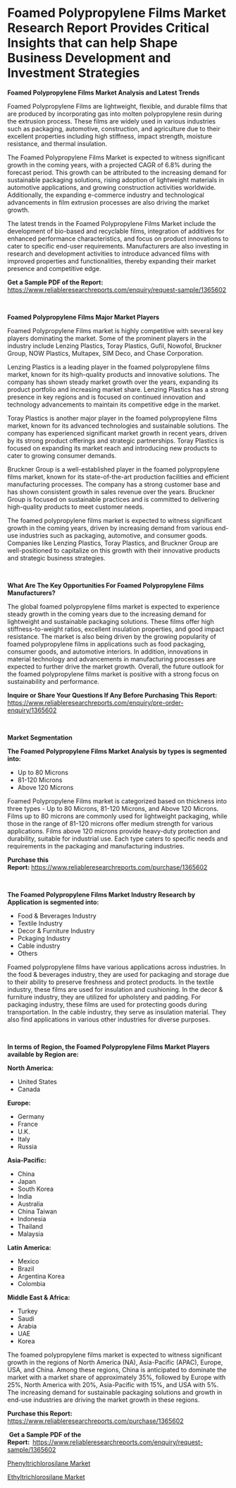 <p><h1>Foamed Polypropylene Films Market Research Report Provides Critical Insights that can help Shape Business Development and Investment Strategies</h1></p><p><strong>Foamed Polypropylene Films Market Analysis and Latest Trends</strong></p>
<p><p>Foamed Polypropylene Films are lightweight, flexible, and durable films that are produced by incorporating gas into molten polypropylene resin during the extrusion process. These films are widely used in various industries such as packaging, automotive, construction, and agriculture due to their excellent properties including high stiffness, impact strength, moisture resistance, and thermal insulation.</p><p>The Foamed Polypropylene Films Market is expected to witness significant growth in the coming years, with a projected CAGR of 6.8% during the forecast period. This growth can be attributed to the increasing demand for sustainable packaging solutions, rising adoption of lightweight materials in automotive applications, and growing construction activities worldwide. Additionally, the expanding e-commerce industry and technological advancements in film extrusion processes are also driving the market growth.</p><p>The latest trends in the Foamed Polypropylene Films Market include the development of bio-based and recyclable films, integration of additives for enhanced performance characteristics, and focus on product innovations to cater to specific end-user requirements. Manufacturers are also investing in research and development activities to introduce advanced films with improved properties and functionalities, thereby expanding their market presence and competitive edge.</p></p>
<p><strong>Get a Sample PDF of the Report:&nbsp;</strong> <a href="https://www.reliableresearchreports.com/enquiry/request-sample/1365602">https://www.reliableresearchreports.com/enquiry/request-sample/1365602</a></p>
<p>&nbsp;</p>
<p><strong>Foamed Polypropylene Films Major Market Players</strong></p>
<p><p>Foamed Polypropylene Films market is highly competitive with several key players dominating the market. Some of the prominent players in the industry include Lenzing Plastics, Toray Plastics, Gufil, Nowofol, Bruckner Group, NOW Plastics, Multapex, SIM Deco, and Chase Corporation.</p><p>Lenzing Plastics is a leading player in the foamed polypropylene films market, known for its high-quality products and innovative solutions. The company has shown steady market growth over the years, expanding its product portfolio and increasing market share. Lenzing Plastics has a strong presence in key regions and is focused on continued innovation and technology advancements to maintain its competitive edge in the market.</p><p>Toray Plastics is another major player in the foamed polypropylene films market, known for its advanced technologies and sustainable solutions. The company has experienced significant market growth in recent years, driven by its strong product offerings and strategic partnerships. Toray Plastics is focused on expanding its market reach and introducing new products to cater to growing consumer demands.</p><p>Bruckner Group is a well-established player in the foamed polypropylene films market, known for its state-of-the-art production facilities and efficient manufacturing processes. The company has a strong customer base and has shown consistent growth in sales revenue over the years. Bruckner Group is focused on sustainable practices and is committed to delivering high-quality products to meet customer needs.</p><p>The foamed polypropylene films market is expected to witness significant growth in the coming years, driven by increasing demand from various end-use industries such as packaging, automotive, and consumer goods. Companies like Lenzing Plastics, Toray Plastics, and Bruckner Group are well-positioned to capitalize on this growth with their innovative products and strategic business strategies.</p></p>
<p>&nbsp;</p>
<p><strong>What Are The Key Opportunities For Foamed Polypropylene Films Manufacturers?</strong></p>
<p><p>The global foamed polypropylene films market is expected to experience steady growth in the coming years due to the increasing demand for lightweight and sustainable packaging solutions. These films offer high stiffness-to-weight ratios, excellent insulation properties, and good impact resistance. The market is also being driven by the growing popularity of foamed polypropylene films in applications such as food packaging, consumer goods, and automotive interiors. In addition, innovations in material technology and advancements in manufacturing processes are expected to further drive the market growth. Overall, the future outlook for the foamed polypropylene films market is positive with a strong focus on sustainability and performance.</p></p>
<p><strong>Inquire or Share Your Questions If Any Before Purchasing This Report:</strong> <a href="https://www.reliableresearchreports.com/enquiry/pre-order-enquiry/1365602">https://www.reliableresearchreports.com/enquiry/pre-order-enquiry/1365602</a></p>
<p>&nbsp;</p>
<p><strong>Market Segmentation</strong></p>
<p><strong>The Foamed Polypropylene Films Market Analysis by types is segmented into:</strong></p>
<p><ul><li>Up to 80 Microns</li><li>81-120 Microns</li><li>Above 120 Microns</li></ul></p>
<p><p>Foamed Polypropylene Films market is categorized based on thickness into three types - Up to 80 Microns, 81-120 Microns, and Above 120 Microns. Films up to 80 microns are commonly used for lightweight packaging, while those in the range of 81-120 microns offer medium strength for various applications. Films above 120 microns provide heavy-duty protection and durability, suitable for industrial use. Each type caters to specific needs and requirements in the packaging and manufacturing industries.</p></p>
<p><strong>Purchase this Report:&nbsp;</strong><a href="https://www.reliableresearchreports.com/purchase/1365602">https://www.reliableresearchreports.com/purchase/1365602</a></p>
<p>&nbsp;</p>
<p><strong>The Foamed Polypropylene Films Market Industry Research by Application is segmented into:</strong></p>
<p><ul><li>Food & Beverages Industry</li><li>Textile Industry</li><li>Decor & Furniture Industry</li><li>Pckaging Industry</li><li>Cable industry</li><li>Others</li></ul></p>
<p><p>Foamed polypropylene films have various applications across industries. In the food & beverages industry, they are used for packaging and storage due to their ability to preserve freshness and protect products. In the textile industry, these films are used for insulation and cushioning. In the decor & furniture industry, they are utilized for upholstery and padding. For packaging industry, these films are used for protecting goods during transportation. In the cable industry, they serve as insulation material. They also find applications in various other industries for diverse purposes.</p></p>
<p>&nbsp;</p>
<p><strong>In terms of Region, the Foamed Polypropylene Films Market Players available by Region are:</strong></p>
<p>
    <p> <strong> North America: </strong>
        <ul>
            <li>United States</li>
            <li>Canada</li>
        </ul>
        </p> 
    <p> <strong> Europe: </strong>
        <ul>
            <li>Germany</li>
            <li>France</li>
            <li>U.K.</li>
            <li>Italy</li>
            <li>Russia</li>
        </ul>
        </p> 
    <p> <strong> Asia-Pacific: </strong>
        <ul>
            <li>China</li>
            <li>Japan</li>
            <li>South Korea</li>
            <li>India</li>
            <li>Australia</li>
            <li>China Taiwan</li>
            <li>Indonesia</li>
            <li>Thailand</li>
            <li>Malaysia</li>
        </ul>
        </p> 
    <p> <strong> Latin America: </strong>
        <ul>
            <li>Mexico</li>
            <li>Brazil</li>
            <li>Argentina Korea</li>
            <li>Colombia</li>
        </ul>
        </p> 
    <p> <strong> Middle East & Africa: </strong>
        <ul>
            <li>Turkey</li>
            <li>Saudi</li>
            <li>Arabia</li>
            <li>UAE</li>
            <li>Korea</li>
        </ul>
    </p>
    </p>
<p><p>The foamed polypropylene films market is expected to witness significant growth in the regions of North America (NA), Asia-Pacific (APAC), Europe, USA, and China. Among these regions, China is anticipated to dominate the market with a market share of approximately 35%, followed by Europe with 25%, North America with 20%, Asia-Pacific with 15%, and USA with 5%. The increasing demand for sustainable packaging solutions and growth in end-use industries are driving the market growth in these regions.</p></p>
<p><strong>Purchase this Report: </strong><a href="https://www.reliableresearchreports.com/purchase/1365602">https://www.reliableresearchreports.com/purchase/1365602</a></p>
<p>&nbsp;<strong>Get a Sample PDF of the Report:&nbsp;&nbsp;</strong><a href="https://www.reliableresearchreports.com/enquiry/request-sample/1365602">https://www.reliableresearchreports.com/enquiry/request-sample/1365602</a></p>
<p><strong></strong></p>
<p><p><a href="https://github.com/jj19131/Market-Research-Report-List-1/blob/main/phenyltrichlorosilane-market.md">Phenyltrichlorosilane Market</a></p><p><a href="https://github.com/sougarounis/Market-Research-Report-List-1/blob/main/ethyltrichlorosilane-market.md">Ethyltrichlorosilane Market</a></p></p>